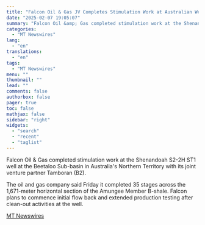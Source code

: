 ```yaml
---
title: "Falcon Oil & Gas JV Completes Stimulation Work at Australian Well"
date: "2025-02-07 19:05:07"
summary: "Falcon Oil &amp; Gas completed stimulation work at the Shenandoah S2-2H ST1 well at the Beetaloo Sub-basin in Australia's Northern Territory with its joint venture partner Tamboran (B2). The oil and gas company said Friday it completed 35 stages across the 1,671-meter horizontal section of the Amungee Member B-shale. Falcon..."
categories:
  - "MT Newswires"
lang:
  - "en"
translations:
  - "en"
tags:
  - "MT Newswires"
menu: ""
thumbnail: ""
lead: ""
comments: false
authorbox: false
pager: true
toc: false
mathjax: false
sidebar: "right"
widgets:
  - "search"
  - "recent"
  - "taglist"
---
```


Falcon Oil & Gas completed stimulation work at the Shenandoah S2-2H ST1 well at the Beetaloo Sub-basin in Australia's Northern Territory with its joint venture partner Tamboran (B2).

The oil and gas company said Friday it completed 35 stages across the 1,671-meter horizontal section of the Amungee Member B-shale. Falcon plans to commence initial flow back and extended production testing after clean-out activities at the well.

[MT Newswires](https://www.tradingview.com/news/mtnewswires.com:20250207:G2465110:0/)
